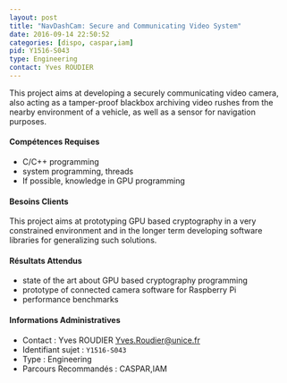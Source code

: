```yaml
---
layout: post
title: "NavDashCam: Secure and Communicating Video System"
date: 2016-09-14 22:50:52
categories: [dispo, caspar,iam]
pid: Y1516-S043
type: Engineering
contact: Yves ROUDIER
---
```

       
This project aims at developing a securely communicating video camera, also acting as a tamper-proof blackbox archiving video rushes from the nearby environment of a vehicle, as well as a sensor for navigation purposes.

#### Compétences Requises
- C/C++ programming
- system programming, threads
- If possible, knowledge in GPU programming


#### Besoins Clients
This project aims at prototyping GPU based cryptography in a very constrained environment and in the longer term developing software libraries for generalizing such solutions.

#### Résultats Attendus
- state of the art about GPU based cryptography programming
- prototype of connected camera software for Raspberry Pi
- performance benchmarks
     

#### Informations Administratives
  * Contact : Yves ROUDIER <Yves.Roudier@unice.fr>
  * Identifiant sujet : `Y1516-S043`
  * Type : Engineering
  * Parcours Recommandés : CASPAR,IAM
     